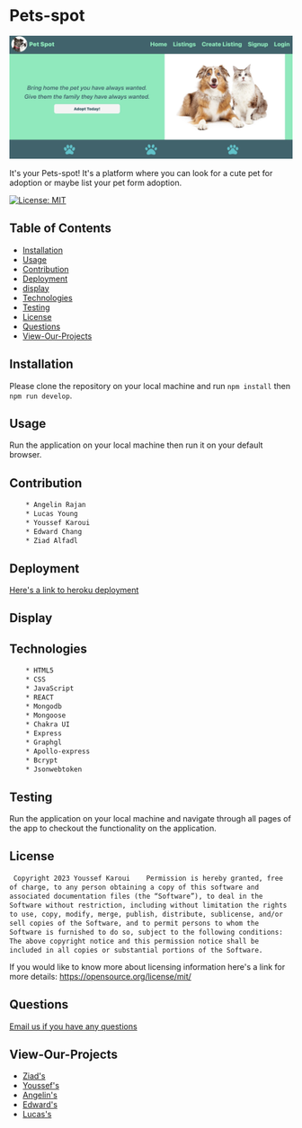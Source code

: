 # Pets-spot
![alt text](./client/public/images/README.screenshot.png)

It's your Pets-spot! It's a platform where you can look for a cute pet for adoption or maybe list your pet form adoption.
 
  [![License: MIT](https://img.shields.io/badge/License-MIT-yellow.svg)](https://opensource.org/licenses/MIT)

  ## Table of Contents

  - [Installation](#installation)
  - [Usage](#usage)
  - [Contribution](#contribution)
  - [Deployment](#deployment)
  - [display](#display)
  - [Technologies](#technologies)
  - [Testing](#testing)
  - [License](#license)
  - [Questions](#questions)
  - [View-Our-Projects](#projects)


  <a name="installation"></a>
  ## Installation

  Please clone the repository on your local machine and run `npm install` then `npm run develop`.

  <a name= "usage"></a>

  ## Usage

  Run the application on your local machine then run it on your default browser. 
  
  <a name="contribution"></a>

  ## Contribution 
    
        * Angelin Rajan 
        * Lucas Young
        * Youssef Karoui
        * Edward Chang
        * Ziad Alfadl
  

  <a name= "deployment"></a>

  ## Deployment

  [Here's a link to heroku deployment](https://shielded-beach-29867-5efce834725b.herokuapp.com/)

  <a name= "display"></a>

  ## Display 

  

  <a name= "technologies"></a>

  ## Technologies

        * HTML5
        * CSS
        * JavaScript
        * REACT
        * Mongodb
        * Mongoose
        * Chakra UI
        * Express
        * Graphgl
        * Apollo-express
        * Bcrypt
        * Jsonwebtoken



  <a name="testing"></a>

  ## Testing 

  Run the application on your local machine and navigate through all pages of the app to checkout the functionality  on the application.

  <a name="license"></a>

  ## License 

     Copyright 2023 Youssef Karoui    Permission is hereby granted, free of charge, to any person obtaining a copy of this software and associated documentation files (the “Software”), to deal in the Software without restriction, including without limitation the rights to use, copy, modify, merge, publish, distribute, sublicense, and/or sell copies of the Software, and to permit persons to whom the Software is furnished to do so, subject to the following conditions: The above copyright notice and this permission notice shall be included in all copies or substantial portions of the Software.

  If you would like to know more about licensing information here's a link for more details: https://opensource.org/license/mit/

  <a name="questions"></a>

  ## Questions 

  [Email us if you have any questions](mailto:youssefkaroui6@gmail.com;uwlryroung@gmail.com;ziad.t.alfadl@gmail.com;boyofpopsicle@gmail.com;angelinrajan20@gmail.com)

<a name="projects"></a>

## View-Our-Projects
 
 * [Ziad's](https://github.com/Z-Alfadl?tab=repositories)
 * [Youssef's](https://github.com/youssefkaroui?tab=repositories)
 * [Angelin's](https://github.com/angelinrajan?tab=repositories)
 * [Edward's](https://github.com/ednihilator?tab=repositories)
 * [Lucas's](https://github.com/uwlryoung?tab=repositories)

  